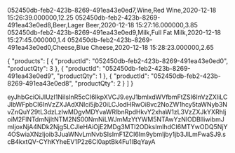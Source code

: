 ﻿052450db-feb2-423b-8269-491ea43e0ed7,Wine,Red Wine,2020-12-18 15:26:39.000000,12.25
052450db-feb2-423b-8269-491ea43e0ed8,Beer,Lager Beer,2020-12-18 15:27:16.000000,3.85
052450db-feb2-423b-8269-491ea43e0ed9,Milk,Full Fat Milk,2020-12-18 15:27:45.000000,1.4
052450db-feb2-423b-8269-491ea43e0ed0,Cheese,Blue Cheese,2020-12-18 15:28:23.000000,2.65

{
  "products": [
    {
      "productId": "052450db-feb2-423b-8269-491ea43e0ed0",
      "productQty": 3
    },
    {
      "productId": "052450db-feb2-423b-8269-491ea43e0ed9",
      "productQty": 1
    },
    {
      "productId": "052450db-feb2-423b-8269-491ea43e0ed8",
      "productQty": 2
    }
  ]
}


eyJhbGciOiJIUzI1NiIsInR5cCI6IkpXVCJ9.eyJ1bmlxdWVfbmFtZSI6InVzZXIiLCJlbWFpbCI6InVzZXJAdXNlci5jb20iLCJodHRwOi8vc2NoZW1hcy5taWNyb3NvZnQuY29tL3dzLzIwMDgvMDYvaWRlbnRpdHkvY2xhaW1zL3VzZXJkYXRhIjoiM2FlNTdmNjItNTM2NS00NmNiLWJmMzYtYWM5NTAwYzNlODBlIiwibmJmIjoxNjA4NDk2Njg5LCJleHAiOjE2MDg3MTI2ODksImlhdCI6MTYwODQ5NjY4OSwiaXNzIjoib3JuaWNvLmNvbSIsImF1ZCI6Im9ybmljby1jb3JlLmFwaSJ9.scB4kxtQV-CYhKYheEV1P2z6Cl0aptBk4Fu1lBqYayA
